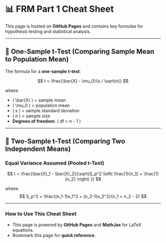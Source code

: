 # 📊 FRM Part 1 Cheat Sheet

This page is hosted on **GitHub Pages** and contains key formulas for hypothesis testing and statistical analysis.

---

## 📌 One-Sample t-Test (Comparing Sample Mean to Population Mean)

The formula for a **one-sample t-test**:

$$
t = \frac{\bar{X} - \mu_0}{s / \sqrt{n}}
$$

where:
- \( \bar{X} \) = sample mean  
- \( \mu_0 \) = population mean  
- \( s \) = sample standard deviation  
- \( n \) = sample size  
- **Degrees of freedom**: \( df = n - 1 \)

---

## 📌 Two-Sample t-Test (Comparing Two Independent Means)

### **Equal Variance Assumed (Pooled t-Test)**
$$
t = \frac{\bar{X}_1 - \bar{X}_2}{\sqrt{S_p^2 \left( \frac{1}{n_1} + \frac{1}{n_2} \right) }}
$$

where:
$$
S_p^2 = \frac{(n_1-1)s_1^2 + (n_2-1)s_2^2}{n_1 + n_2 - 2}
$$

---

### **How to Use This Cheat Sheet**
- This page is powered by **GitHub Pages** and **MathJax** for LaTeX equations.
- Bookmark this page for **quick reference**.
